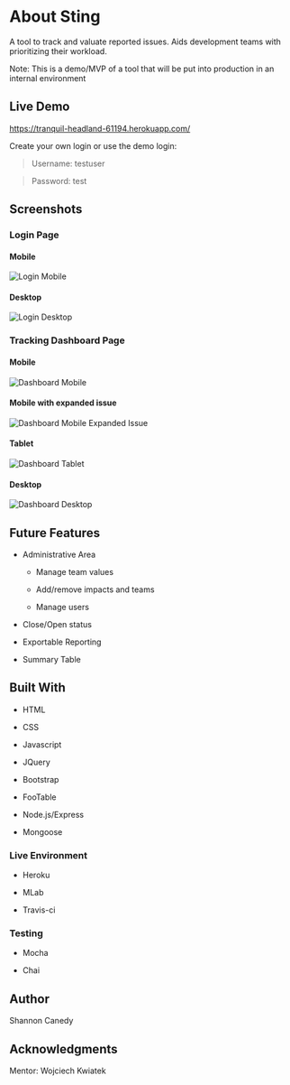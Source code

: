 # About Sting
A tool to track and valuate reported issues. Aids development teams with prioritizing their workload.

Note: This is a demo/MVP of a tool that will be put into production in an internal environment

## Live Demo
https://tranquil-headland-61194.herokuapp.com/


Create your own login or use the demo login:


>Username: testuser

>Password: test

## Screenshots

### Login Page

#### Mobile

![Login Mobile](https://github.com/SKMCanedy/sting/blob/master/screenshots/login-sm.png)


#### Desktop

![Login Desktop](https://github.com/SKMCanedy/sting/blob/master/screenshots/login-full.png)


### Tracking Dashboard Page

#### Mobile

![Dashboard Mobile](https://github.com/SKMCanedy/sting/blob/master/screenshots/dashboard-sm.png)

#### Mobile with expanded issue

![Dashboard Mobile Expanded Issue](/screenshots/expanded-details-sm.png)

#### Tablet

![Dashboard Tablet](https://github.com/SKMCanedy/sting/blob/master/screenshots/dashboard-mid.png)


#### Desktop

![Dashboard Desktop](https://github.com/SKMCanedy/sting/blob/master/screenshots/dashboard-full.png)

## Future Features
* Administrative Area

  * Manage team values

  * Add/remove impacts and teams

  * Manage users

* Close/Open status

* Exportable Reporting

* Summary Table

## Built With
* HTML

* CSS

* Javascript

* JQuery

* Bootstrap

* FooTable

* Node.js/Express

* Mongoose

### Live Environment
* Heroku

* MLab

* Travis-ci

### Testing
* Mocha

* Chai

## Author
Shannon Canedy

## Acknowledgments
Mentor: Wojciech Kwiatek
